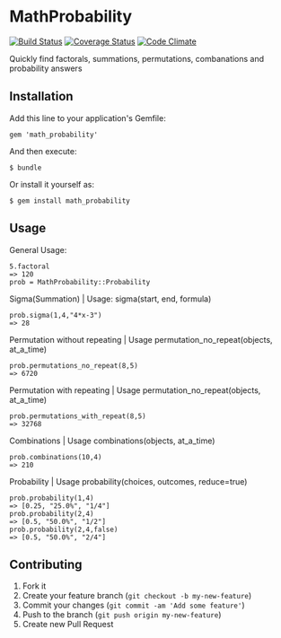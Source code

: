 # MathProbability

[![Build Status](https://travis-ci.org/polysaturate/math_probability.png?branch=master)](https://travis-ci.org/polysaturate/math_probability)
[![Coverage Status](https://coveralls.io/repos/polysaturate/math_probability/badge.png?branch=master)](https://coveralls.io/r/polysaturate/math_probability?branch=master)
[![Code Climate](https://codeclimate.com/github/polysaturate/math_probability.png)](https://codeclimate.com/github/polysaturate/math_probability)

Quickly find factorals, summations, permutations, combanations and probability answers

## Installation

Add this line to your application's Gemfile:

    gem 'math_probability'

And then execute:

    $ bundle

Or install it yourself as:

    $ gem install math_probability

## Usage
General Usage:

    5.factoral
    => 120
    prob = MathProbability::Probability
    
Sigma(Summation) | Usage: sigma(start, end, formula)

    prob.sigma(1,4,"4*x-3")
    => 28
    
Permutation without repeating | Usage permutation_no_repeat(objects, at_a_time)

    prob.permutations_no_repeat(8,5)
    => 6720
    
Permutation with repeating | Usage permutation_no_repeat(objects, at_a_time)

    prob.permutations_with_repeat(8,5)
    => 32768
    
Combinations | Usage combinations(objects, at_a_time)

    prob.combinations(10,4)
    => 210
    
Probability | Usage probability(choices, outcomes, reduce=true)

    prob.probability(1,4)
    => [0.25, "25.0%", "1/4"]
    prob.probability(2,4)
    => [0.5, "50.0%", "1/2"]
    prob.probability(2,4,false)
    => [0.5, "50.0%", "2/4"]
    

## Contributing

1. Fork it
2. Create your feature branch (`git checkout -b my-new-feature`)
3. Commit your changes (`git commit -am 'Add some feature'`)
4. Push to the branch (`git push origin my-new-feature`)
5. Create new Pull Request
